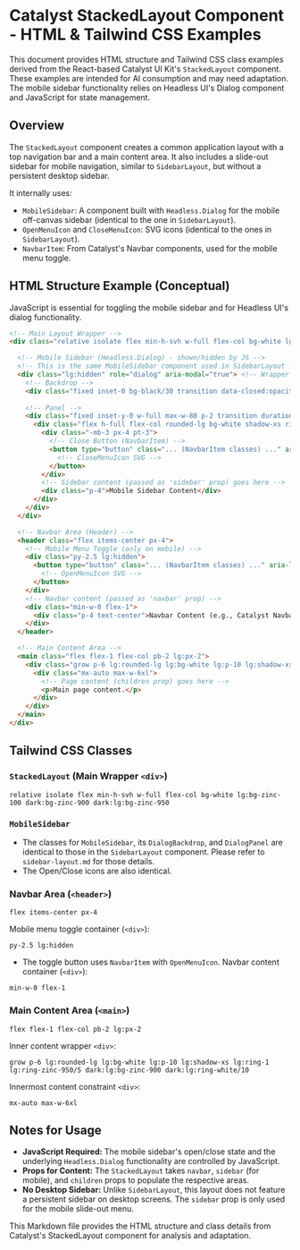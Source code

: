 # Catalyst StackedLayout Component - HTML & Tailwind CSS Examples

This document provides HTML structure and Tailwind CSS class examples derived from the React-based Catalyst UI Kit's `StackedLayout` component. These examples are intended for AI consumption and may need adaptation. The mobile sidebar functionality relies on Headless UI's Dialog component and JavaScript for state management.

## Overview

The `StackedLayout` component creates a common application layout with a top navigation bar and a main content area. It also includes a slide-out sidebar for mobile navigation, similar to `SidebarLayout`, but without a persistent desktop sidebar.

It internally uses:
- `MobileSidebar`: A component built with `Headless.Dialog` for the mobile off-canvas sidebar (identical to the one in `SidebarLayout`).
- `OpenMenuIcon` and `CloseMenuIcon`: SVG icons (identical to the ones in `SidebarLayout`).
- `NavbarItem`: From Catalyst's Navbar components, used for the mobile menu toggle.

## HTML Structure Example (Conceptual)

JavaScript is essential for toggling the mobile sidebar and for Headless UI's dialog functionality.

```html
<!-- Main Layout Wrapper -->
<div class="relative isolate flex min-h-svh w-full flex-col bg-white lg:bg-zinc-100 dark:bg-zinc-900 dark:lg:bg-zinc-950">

  <!-- Mobile Sidebar (Headless.Dialog) - shown/hidden by JS -->
  <!-- This is the same MobileSidebar component used in SidebarLayout -->
  <div class="lg:hidden" role="dialog" aria-modal="true"> <!-- Wrapper for MobileSidebar -->
    <!-- Backdrop -->
    <div class="fixed inset-0 bg-black/30 transition data-closed:opacity-0 data-enter:duration-300 data-enter:ease-out data-leave:duration-200 data-leave:ease-in"></div>
    
    <!-- Panel -->
    <div class="fixed inset-y-0 w-full max-w-80 p-2 transition duration-300 ease-in-out data-closed:-translate-x-full">
      <div class="flex h-full flex-col rounded-lg bg-white shadow-xs ring-1 ring-zinc-950/5 dark:bg-zinc-900 dark:ring-white/10">
        <div class="-mb-3 px-4 pt-3">
          <!-- Close Button (NavbarItem) -->
          <button type="button" class="... (NavbarItem classes) ..." aria-label="Close navigation">
            <!-- CloseMenuIcon SVG -->
          </button>
        </div>
        <!-- Sidebar content (passed as 'sidebar' prop) goes here -->
        <div class="p-4">Mobile Sidebar Content</div>
      </div>
    </div>
  </div>

  <!-- Navbar Area (Header) -->
  <header class="flex items-center px-4">
    <!-- Mobile Menu Toggle (only on mobile) -->
    <div class="py-2.5 lg:hidden">
      <button type="button" class="... (NavbarItem classes) ..." aria-label="Open navigation">
        <!-- OpenMenuIcon SVG -->
      </button>
    </div>
    <!-- Navbar content (passed as 'navbar' prop) -->
    <div class="min-w-0 flex-1">
      <div class="p-4 text-center">Navbar Content (e.g., Catalyst Navbar components)</div>
    </div>
  </header>

  <!-- Main Content Area -->
  <main class="flex flex-1 flex-col pb-2 lg:px-2">
    <div class="grow p-6 lg:rounded-lg lg:bg-white lg:p-10 lg:shadow-xs lg:ring-1 lg:ring-zinc-950/5 dark:lg:bg-zinc-900 dark:lg:ring-white/10">
      <div class="mx-auto max-w-6xl">
        <!-- Page content (children prop) goes here -->
        <p>Main page content.</p>
      </div>
    </div>
  </main>
</div>
```

## Tailwind CSS Classes

### `StackedLayout` (Main Wrapper `<div>`)
```plaintext
relative isolate flex min-h-svh w-full flex-col bg-white lg:bg-zinc-100 dark:bg-zinc-900 dark:lg:bg-zinc-950
```

### `MobileSidebar`
- The classes for `MobileSidebar`, its `DialogBackdrop`, and `DialogPanel` are identical to those in the `SidebarLayout` component. Please refer to `sidebar-layout.md` for those details.
- The Open/Close icons are also identical.

### Navbar Area (`<header>`)
```plaintext
flex items-center px-4
```
Mobile menu toggle container (`<div>`):
```plaintext
py-2.5 lg:hidden
```
- The toggle button uses `NavbarItem` with `OpenMenuIcon`.
Navbar content container (`<div>`):
```plaintext
min-w-0 flex-1
```

### Main Content Area (`<main>`)
```plaintext
flex flex-1 flex-col pb-2 lg:px-2
```
Inner content wrapper `<div>`:
```plaintext
grow p-6 lg:rounded-lg lg:bg-white lg:p-10 lg:shadow-xs lg:ring-1 lg:ring-zinc-950/5 dark:lg:bg-zinc-900 dark:lg:ring-white/10
```
Innermost content constraint `<div>`:
```plaintext
mx-auto max-w-6xl
```

## Notes for Usage
*   **JavaScript Required:** The mobile sidebar's open/close state and the underlying `Headless.Dialog` functionality are controlled by JavaScript.
*   **Props for Content:** The `StackedLayout` takes `navbar`, `sidebar` (for mobile), and `children` props to populate the respective areas.
*   **No Desktop Sidebar:** Unlike `SidebarLayout`, this layout does not feature a persistent sidebar on desktop screens. The `sidebar` prop is only used for the mobile slide-out menu.

This Markdown file provides the HTML structure and class details from Catalyst's StackedLayout component for analysis and adaptation.
